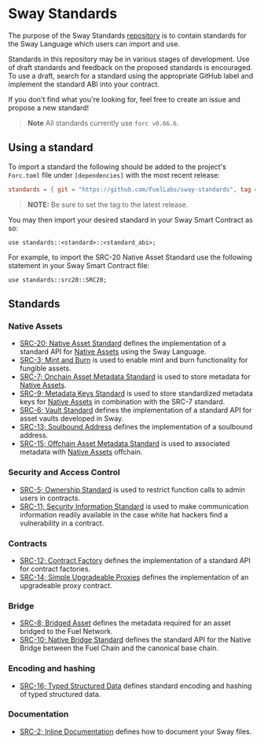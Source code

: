 # Sway Standards

The purpose of the Sway Standards [repository](https://github.com/FuelLabs/sway-standards) is to contain standards for the Sway Language which users can import and use.

Standards in this repository may be in various stages of development. Use of draft standards and feedback on the proposed standards is encouraged. To use a draft, search for a standard using the appropriate GitHub label and implement the standard ABI into your contract.

If you don't find what you're looking for, feel free to create an issue and propose a new standard!

> **Note**
> All standards currently use `forc v0.66.6`.

## Using a standard

To import a standard the following should be added to the project's `Forc.toml` file under `[dependencies]` with the most recent release:

```toml
standards = { git = "https://github.com/FuelLabs/sway-standards", tag = "v0.6.3" }
```

> **NOTE:**
> Be sure to set the tag to the latest release.

You may then import your desired standard in your Sway Smart Contract as so:

```sway
use standards::<standard>::<standard_abi>;
```

For example, to import the SRC-20 Native Asset Standard use the following statement in your Sway Smart Contract file:

```sway
use standards::src20::SRC20;
```

## Standards

### Native Assets

- [SRC-20; Native Asset Standard](./src-20-native-asset.md) defines the implementation of a standard API for [Native Assets](https://docs.fuel.network/docs/sway/blockchain-development/native_assets) using the Sway Language.
- [SRC-3; Mint and Burn](./src-3-minting-and-burning.md) is used to enable mint and burn functionality for fungible assets.
- [SRC-7; Onchain Asset Metadata Standard](./src-7-asset-metadata.md) is used to store metadata for [Native Assets](https://docs.fuel.network/docs/sway/blockchain-development/native_assets).
- [SRC-9; Metadata Keys Standard](./src-9-metadata-keys.md) is used to store standardized metadata keys for [Native Assets](https://docs.fuel.network/docs/sway/blockchain-development/native_assets) in combination with the SRC-7 standard.
- [SRC-6; Vault Standard](./src-6-vault.md) defines the implementation of a standard API for asset vaults developed in Sway.
- [SRC-13; Soulbound Address](./src-13-soulbound-address.md) defines the implementation of a soulbound address.
- [SRC-15; Offchain Asset Metadata Standard](./src-15-offchain-asset-metadata.md) is used to associated metadata with [Native Assets](https://docs.fuel.network/docs/sway/blockchain-development/native_assets) offchain.

### Security and Access Control

- [SRC-5; Ownership Standard](./src-5-ownership.md) is used to restrict function calls to admin users in contracts.
- [SRC-11; Security Information Standard](./src-11-security-information.md) is used to make communication information readily available in the case white hat hackers find a vulnerability in a contract.

### Contracts

- [SRC-12; Contract Factory](./src-12-contract-factory.md) defines the implementation of a standard API for contract factories.
- [SRC-14; Simple Upgradeable Proxies](./src-14-simple-upgradeable-proxies.md) defines the implementation of an upgradeable proxy contract.

### Bridge

- [SRC-8; Bridged Asset](./src-8-bridged-asset.md) defines the metadata required for an asset bridged to the Fuel Network.
- [SRC-10; Native Bridge Standard](./src-10-native-bridge.md) defines the standard API for the Native Bridge between the Fuel Chain and the canonical base chain.

### Encoding and hashing

- [SRC-16; Typed Structured Data](./src-16-typed-structured-data.md) defines standard encoding and hashing of typed structured data.

### Documentation

- [SRC-2; Inline Documentation](./src-2-inline-documentation.md) defines how to document your Sway files.
